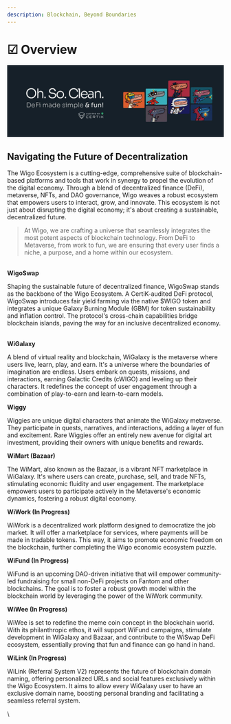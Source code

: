 ```yaml
---
description: Blockchain, Beyond Boundaries
---
```


# ☑ Overview

![](<../.gitbook/assets/1500x500 (2).jpeg>)



## **Navigating the Future of Decentralization**

The Wigo Ecosystem is a cutting-edge, comprehensive suite of blockchain-based platforms and tools that work in synergy to propel the evolution of the digital economy. Through a blend of decentralized finance (DeFi), metaverse, NFTs, and DAO governance, Wigo weaves a robust ecosystem that empowers users to interact, grow, and innovate. This ecosystem is not just about disrupting the digital economy; it's about creating a sustainable, decentralized future.

> At Wigo, we are crafting a universe that seamlessly integrates the most potent aspects of blockchain technology. From DeFi to Metaverse, from work to fun, we are ensuring that every user finds a niche, a purpose, and a home within our ecosystem.

\
**WigoSwap**

Shaping the sustainable future of decentralized finance, WigoSwap stands as the backbone of the Wigo Ecosystem. A CertiK-audited DeFi protocol, WigoSwap introduces fair yield farming via the native $WIGO token and integrates a unique Galaxy Burning Module (GBM) for token sustainability and inflation control. The protocol's cross-chain capabilities bridge blockchain islands, paving the way for an inclusive decentralized economy.

\
**WiGalaxy**&#x20;

A blend of virtual reality and blockchain, WiGalaxy is the metaverse where users live, learn, play, and earn. It's a universe where the boundaries of imagination are endless. Users embark on quests, missions, and interactions, earning Galactic Credits (cWIGO) and leveling up their characters. It redefines the concept of user engagement through a combination of play-to-earn and learn-to-earn models.

**Wiggy**&#x20;

Wiggies are unique digital characters that animate the WiGalaxy metaverse. They participate in quests, narratives, and interactions, adding a layer of fun and excitement. Rare Wiggies offer an entirely new avenue for digital art investment, providing their owners with unique benefits and rewards.

**WiMart (Bazaar)**&#x20;

The WiMart, also known as the Bazaar, is a vibrant NFT marketplace in WiGalaxy. It's where users can create, purchase, sell, and trade NFTs, stimulating economic fluidity and user engagement. The marketplace empowers users to participate actively in the Metaverse's economic dynamics, fostering a robust digital economy.

**WiWork (In Progress)**&#x20;

WiWork is a decentralized work platform designed to democratize the job market. It will offer a marketplace for services, where payments will be made in tradable tokens. This way, it aims to promote economic freedom on the blockchain, further completing the Wigo economic ecosystem puzzle.

**WiFund (In Progress)**&#x20;

WiFund is an upcoming DAO-driven initiative that will empower community-led fundraising for small non-DeFi projects on Fantom and other blockchains. The goal is to foster a robust growth model within the blockchain world by leveraging the power of the WiWork community.

**WiWee (In Progress)**&#x20;

WiWee is set to redefine the meme coin concept in the blockchain world. With its philanthropic ethos, it will support WiFund campaigns, stimulate development in WiGalaxy and Bazaar, and contribute to the WiSwap DeFi ecosystem, essentially proving that fun and finance can go hand in hand.

**WiLink (In Progress)**&#x20;

WiLink (Referral System V2) represents the future of blockchain domain naming, offering personalized URLs and social features exclusively within the Wigo Ecosystem. It aims to allow every WiGalaxy user to have an exclusive domain name, boosting personal branding and facilitating a seamless referral system.

\
